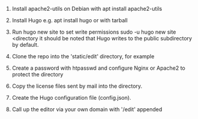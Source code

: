 1. Install apache2-utils
    on Debian with apt install apache2-utils

2. Install Hugo
   e.g. apt install hugo
    or with tarball

3. Run hugo new site <directory>
   to set write permissions sudo -u <user> hugo new site <directory
   it should be noted that Hugo writes to the public subdirectory by default.

4. Clone the repo into the 'static/edit' directory, for example

5. Create a password with htpasswd and configure Nginx or Apache2 to protect the directory

6. Copy the license files sent by mail into the directory.

7. Create the Hugo configuration file (config.json).

8. Call up the editor via your own domain with '/edit' appended

